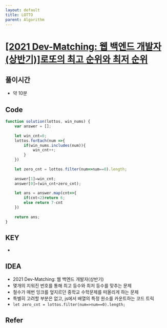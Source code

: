 ```yaml
---
layout: default
title: LOTTO
parent: Algorithm
---
```


# <a href="https://programmers.co.kr/learn/courses/30/lessons/77484">[2021 Dev-Matching: 웹 백엔드 개발자(상반기)]로또의 최고 순위와 최저 순위
</a>


## 풀이시간
- 약 10분
  

## Code

```jsx
function solution(lottos, win_nums) {
    var answer = [];
   
    let win_cnt=0;
    lottos.forEach(num =>{
        if(win_nums.includes(num)){
            win_cnt++;
        }
    })
  
    let zero_cnt = lottos.filter(num=>num==0).length;
    
    answer[1]=win_cnt;
    answer[0]=(win_cnt+zero_cnt);
    
    let ans = answer.map(cnt=>{
        if(cnt<2)return 6;
        else return 7-cnt
    })
    
    return ans;
}
```

## KEY
- 


## IDEA
- 2021 Dev-Matching: 웹 백엔드 개발자(상반기)
- 몇개의 지워진 번호를 통해 최고 등수와 최저 등수를 맞추는 문제
- 철수가 매번 잉크를 엎지르던 중학교 수학문제를 떠올리게 하는 문제
- 특별히 고려할 부분은 없고, js에서 배열의 특정 원소를 카운트하는 코드 트릭
- `let zero_cnt = lottos.filter(num=>num==0).length;`


## Refer




